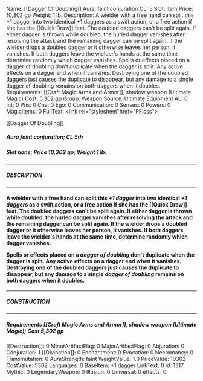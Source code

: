 Name: [[Dagger Of Doubling]]
Aura: faint conjuration
CL: 5
Slot: item
Price: 10,302 gp
Weight: 1 lb.
Description: A wielder with a free hand can split this +1 dagger into two identical +1 daggers as a swift action, or a free action if she has the [[Quick Draw]] feat. The doubled daggers can't be split again. If either dagger is thrown while doubled, the hurled dagger vanishes after resolving the attack and the remaining dagger can be split again. If the wielder drops a doubled dagger or it otherwise leaves her person, it vanishes. If both daggers leave the wielder's hands at the same time, determine randomly which dagger vanishes. Spells or effects placed on a dagger of doubling don't duplicate when the dagger is split. Any active effects on a dagger end when it vanishes. Destroying one of the doubled daggers just causes the duplicate to disappear, but any damage to a single dagger of doubling remains on both daggers when it doubles.
Requirements: [[Craft Magic Arms and Armor]], shadow weapon (Ultimate Magic)
Cost: 5,302 gp
Group: Weapon
Source: Ultimate Equipment
AL: 0
Int: 0
Wis: 0
Cha: 0
Ego: 0
Communication: 0
Senses: 0
Powers: 0
MagicItems: 0
FullText: <link rel="stylesheet"href="PF.css"><div class="heading"><p class="alignleft">[[Dagger Of Doubling]]</p><div style="clear: both;"></div></div><div><h5><b>Aura </b>faint conjuration; <b>CL </b>5th</h5><h5><b>Slot </b>none; <b>Price </b>10,302 gp; <b>Weight </b>1 lb.</h5></div><hr/><div><h5><b>DESCRIPTION</b></h5></div><hr/><div><h4><p>A wielder with a free hand can split this <i>+1 dagger</i> into two identical <i>+1 dagger</i>s as a swift action, or a free action if she has the [[Quick Draw]] feat. The doubled daggers can't be split again. If either dagger is thrown while doubled, the hurled dagger vanishes after resolving the attack and the remaining dagger can be split again. If the wielder drops a doubled dagger or it otherwise leaves her person, it vanishes. If both daggers leave the wielder's hands at the same time, determine randomly which dagger vanishes. </p><p>Spells or effects placed on a <i>dagger of doubling</i> don't duplicate when the dagger is split. Any active effects on a dagger end when it vanishes. Destroying one of the doubled daggers just causes the duplicate to disappear, but any damage to a single <i>dagger of doubling</i> remains on both daggers when it doubles.</p></h4></div><hr/><div><h5><b>CONSTRUCTION</b></h5></div><hr/><div><h5><b>Requirements </b>[[Craft Magic Arms and Armor]], <i>shadow weapon (Ultimate Magic)</i>; <b>Cost </b>5,302 gp</h5></div>
[[Destruction]]: 0
MinorArtifactFlag: 0
MajorArtifactFlag: 0
Abjuration: 0
Conjuration: 1
[[Divination]]: 0
Enchantment: 0
Evocation: 0
Necromancy: 0
Transmutation: 0
AuraStrength: faint
WeightValue: 1.0
PriceValue: 10302
CostValue: 5302
Languages: 0
BaseItem: +1 dagger
LinkText: 0
id: 1317
Mythic: 0
LegendaryWeapon: 0
Illusion: 0
Universal: 0
effects: 0
